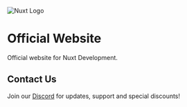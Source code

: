![Nuxt Logo](https://cdn.dont-ping.me/api/✌️🐭👋🤘👻.png)

# Official Website

Official website for Nuxt Development.

## Contact Us

Join our [Discord](https://discord.gg/ejUSZ5JCKj) for updates, support and special discounts!
